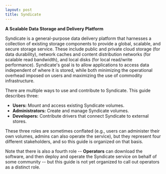 ```yaml
---
layout: post
title: Syndicate
---
```


**A Scalable Data Storage and Delivery Platform**

Syndicate is a general-purpose data delivery platform that harnesses a collection of existing storage components to provide a global, scalable, and secure storage service. These include public and private cloud storage (for data durability), network caches and content distribution networks (for scalable read bandwidth), and local disks (for local read/write performance). Syndicate's goal is to allow applications to access data independent of where it is stored, while both minimizing the operational overhead imposed on users and maximizing the use of commodity infrastructure.

There are multiple ways to use and contribute to Syndicate. This guide describes three:
 - **Users:** Mount and access existing Syndicate volumes.
 - **Administrators:** Create and manage Syndicate volumes.
 - **Developers:** Contribute drivers that connect Syndicate to external stores.
 
These three roles are sometimes conflated (e.g., users can administer their own volumes, admins can also operate the service), but they represent four different stakeholders, and so this guide is organized on that basis. 

Note that there is also a fourth role -- **Operators** can download the software, and then deploy and operate the Syndicate service on behalf of some community -- but this guide is not yet organized to call out operators as a distinct role.

